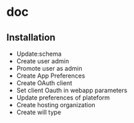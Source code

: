 # doc
## Installation
- Update:schema
- Create user admin
- Promote user as admin
- Create App Preferences
- Create OAuth client
- Set client Oauth in webapp parameters
- Update preferences of plateform
- Create hosting organization
- Create will type
